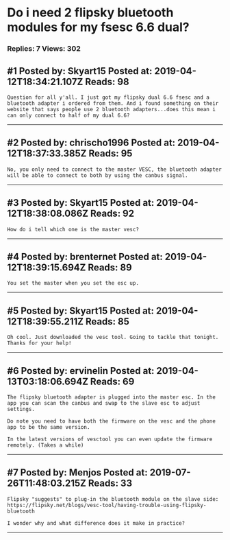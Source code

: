 # Do i need 2 flipsky bluetooth modules for my fsesc 6.6 dual?

### Replies: 7 Views: 302

## \#1 Posted by: Skyart15 Posted at: 2019-04-12T18:34:21.107Z Reads: 98

```
Question for all y'all. I just got my flipsky dual 6.6 fsesc and a bluetooth adapter i ordered from them. And i found something on their website that says people use 2 bluetooth adapters...does this mean i can only connect to half of my dual 6.6?
```

---
## \#2 Posted by: chrischo1996 Posted at: 2019-04-12T18:37:33.385Z Reads: 95

```
No, you only need to connect to the master VESC, the bluetooth adapter will be able to connect to both by using the canbus signal.
```

---
## \#3 Posted by: Skyart15 Posted at: 2019-04-12T18:38:08.086Z Reads: 92

```
How do i tell which one is the master vesc?
```

---
## \#4 Posted by: brenternet Posted at: 2019-04-12T18:39:15.694Z Reads: 89

```
You set the master when you set the esc up.
```

---
## \#5 Posted by: Skyart15 Posted at: 2019-04-12T18:39:55.211Z Reads: 85

```
Oh cool. Just downloaded the vesc tool. Going to tackle that tonight. Thanks for your help!
```

---
## \#6 Posted by: ervinelin Posted at: 2019-04-13T03:18:06.694Z Reads: 69

```
The flipsky bluetooth adapter is plugged into the master esc. In the app you can scan the canbus and swap to the slave esc to adjust settings.

Do note you need to have both the firmware on the vesc and the phone app to be the same version.

In the latest versions of vesctool you can even update the firmware remotely. (Takes a while)
```

---
## \#7 Posted by: Menjos Posted at: 2019-07-26T11:48:03.215Z Reads: 33

```
Flipsky "suggests" to plug-in the bluetooth module on the slave side:
https://flipsky.net/blogs/vesc-tool/having-trouble-using-flipsky-bluetooth

I wonder why and what difference does it make in practice?
```

---
